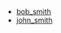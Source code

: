   - [bob_smith](https://github.com/liatrio/wikify/blob/master/content/Biosbob_smith)
  - [john_smith](https://github.com/liatrio/wikify/blob/master/content/Biosjohn_smith)
